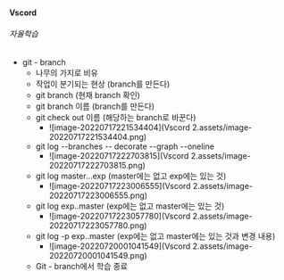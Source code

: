 #### Vscord

###### 자율학습

- git - branch
  - 나무의 가지로 비유
  - 작업이 분기되는 현상 (branch를 만든다)
  - git branch (현재 branch 확인)
  - git branch 이름 (branch를 만든다)
  - git check out 이름 (해당하는 branch로 바꾼다)
    - ![image-20220717221534404](Vscord 2.assets/image-20220717221534404.png)
  - git log --branches -- decorate --graph --oneline
    - ![image-20220717222703815](Vscord 2.assets/image-20220717222703815.png)
  - git log master...exp (master에는 없고 exp에는 있는 것)
    - ![image-20220717223006555](Vscord 2.assets/image-20220717223006555.png)
  - git log exp..master (exp에는 없고 master에는 있는 것)
    - ![image-20220717223057780](Vscord 2.assets/image-20220717223057780.png)
  - git log -p exp..master (exp에는 없고 master에는 있는 것과 변경 내용)
    - ![image-20220720001041549](Vscord 2.assets/image-20220720001041549.png)
  - Git - branch에서 학습 종료
